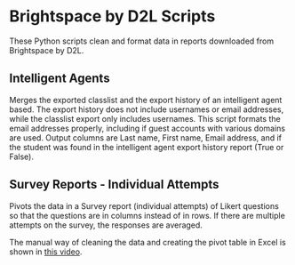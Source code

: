# Brightspace by D2L Scripts

These Python scripts clean and format data in reports downloaded from Brightspace by D2L.

## Intelligent Agents
Merges the exported classlist and the export history of an intelligent agent based. The export history does not include usernames or email addresses, while the classlist export only includes usernames. This script formats the email addresses properly, including if guest accounts with various domains are used. Output columns are Last name, First name, Email address, and if the student was found in the intelligent agent export history report (True or False).

## Survey Reports - Individual Attempts
Pivots the data in a Survey report (individual attempts) of Likert questions so that the questions are in columns instead of in rows. If there are multiple attempts on the survey, the responses are averaged.

The manual way of cleaning the data and creating the pivot table in Excel is shown in [this video](https://mediaspace.msu.edu/media/D2L+Survey+Report+PivotTable/1_jyh0yyk8).
